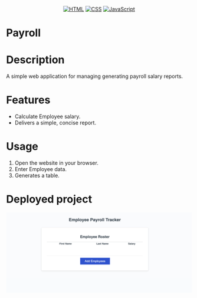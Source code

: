 <div align="center">


[![HTML](https://img.shields.io/badge/Language-HTML-E34F26?style=plastic&logo=html5&logoWidth=10&logoColor=E34F26)](https://www.w3schools.com/html/)
[![CSS](https://img.shields.io/badge/Language-CSS-1572B6?style=plastic&logo=css3&logoWidth=10&logoColor=1572B6)](https://www.w3schools.com/css/)
[![JavaScript](https://img.shields.io/badge/Language-js-f7df1e?style=plastic&logo=css3&logoWidth=10&logoColor=f7df15)](https://www.w3schools.com/css/)


</div>

# Payroll

# Description
A simple web application for managing generating payroll salary reports.

# Features
- Calculate Employee salary.
- Delivers a simple, concise report.

# Usage
1. Open the website in your browser.
2. Enter Employee data.
3. Generates a table.

# Deployed project

[![payroll](assets/image.png)](https://uwttn.github.io/payroll/)

